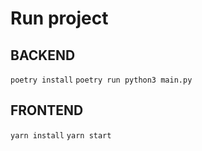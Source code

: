 # Run project

## BACKEND
`poetry install`
`poetry run python3 main.py`

## FRONTEND

`yarn install`
`yarn start`

